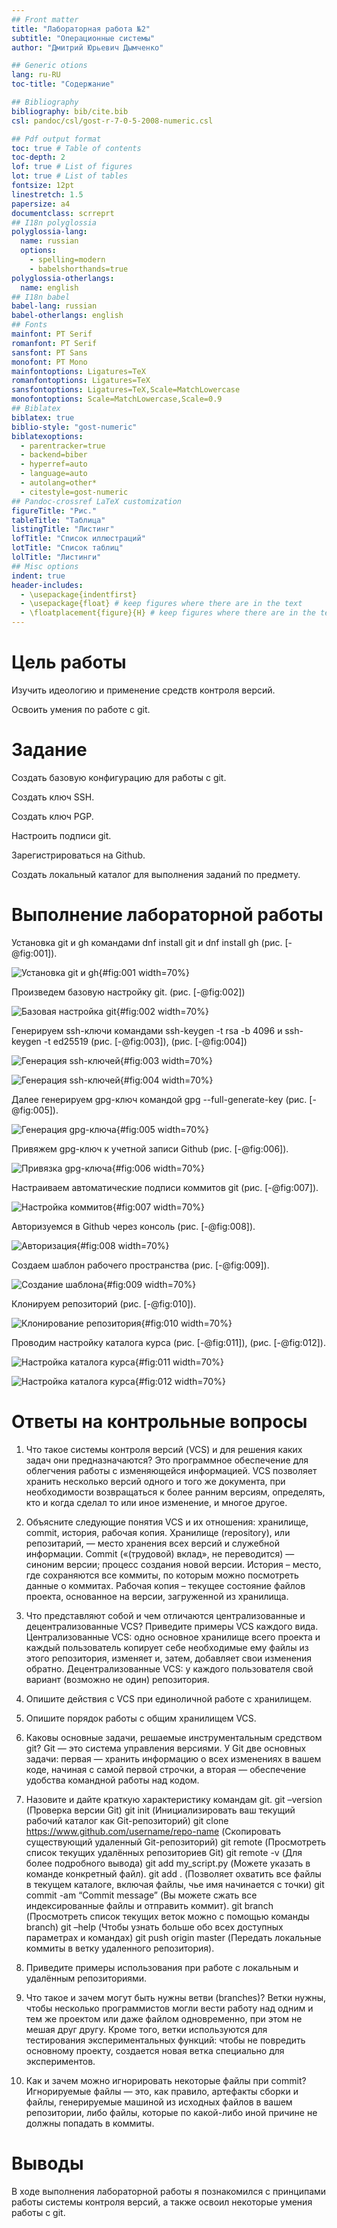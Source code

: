 ```yaml
---
## Front matter
title: "Лабораторная работа №2"
subtitle: "Операционные системы"
author: "Дмитрий Юрьевич Дымченко"

## Generic otions
lang: ru-RU
toc-title: "Содержание"

## Bibliography
bibliography: bib/cite.bib
csl: pandoc/csl/gost-r-7-0-5-2008-numeric.csl

## Pdf output format
toc: true # Table of contents
toc-depth: 2
lof: true # List of figures
lot: true # List of tables
fontsize: 12pt
linestretch: 1.5
papersize: a4
documentclass: scrreprt
## I18n polyglossia
polyglossia-lang:
  name: russian
  options:
	- spelling=modern
	- babelshorthands=true
polyglossia-otherlangs:
  name: english
## I18n babel
babel-lang: russian
babel-otherlangs: english
## Fonts
mainfont: PT Serif
romanfont: PT Serif
sansfont: PT Sans
monofont: PT Mono
mainfontoptions: Ligatures=TeX
romanfontoptions: Ligatures=TeX
sansfontoptions: Ligatures=TeX,Scale=MatchLowercase
monofontoptions: Scale=MatchLowercase,Scale=0.9
## Biblatex
biblatex: true
biblio-style: "gost-numeric"
biblatexoptions:
  - parentracker=true
  - backend=biber
  - hyperref=auto
  - language=auto
  - autolang=other*
  - citestyle=gost-numeric
## Pandoc-crossref LaTeX customization
figureTitle: "Рис."
tableTitle: "Таблица"
listingTitle: "Листинг"
lofTitle: "Список иллюстраций"
lotTitle: "Список таблиц"
lolTitle: "Листинги"
## Misc options
indent: true
header-includes:
  - \usepackage{indentfirst}
  - \usepackage{float} # keep figures where there are in the text
  - \floatplacement{figure}{H} # keep figures where there are in the text
---
```


# Цель работы

Изучить идеологию и применение средств контроля версий.

Освоить умения по работе с git.


# Задание

Создать базовую конфигурацию для работы с git.

Создать ключ SSH.

Создать ключ PGP.

Настроить подписи git.

Зарегистрироваться на Github.

Создать локальный каталог для выполнения заданий по предмету.


# Выполнение лабораторной работы

Установка git и gh командами dnf install git и dnf install gh (рис. [-@fig:001]).

![Установка git и gh](image/1.png){#fig:001 width=70%}

Произведем базовую настройку git. (рис. [-@fig:002])

![Базовая настройка git](image/2.png){#fig:002 width=70%}

Генерируем ssh-ключи командами ssh-keygen -t rsa -b 4096 и ssh-keygen -t ed25519 (рис. [-@fig:003]), (рис. [-@fig:004])

![Генерация ssh-ключей](image/3.png){#fig:003 width=70%}

![Генерация ssh-ключей](image/4.png){#fig:004 width=70%}

Далее генерируем gpg-ключ командой gpg --full-generate-key (рис. [-@fig:005]).

![Генерация gpg-ключа](image/5.png){#fig:005 width=70%}

Привяжем gpg-ключ к учетной записи Github (рис. [-@fig:006]). 

![Привязка gpg-ключа](image/6.png){#fig:006 width=70%}

Настраиваем автоматические подписи коммитов git (рис. [-@fig:007]). 

![Настройка коммитов](image/7.png){#fig:007 width=70%}

Авторизуемся в Github через консоль (рис. [-@fig:008]).

![Авторизация](image/8.png){#fig:008 width=70%}

Создаем шаблон рабочего пространства (рис. [-@fig:009]).

![Создание шаблона](image/9.png){#fig:009 width=70%}

Клонируем репозиторий (рис. [-@fig:010]). 

![Клонирование репозитория](image/10.png){#fig:010 width=70%}

Проводим настройку каталога курса (рис. [-@fig:011]), (рис. [-@fig:012]).

![Настройка каталога курса](image/11.png){#fig:011 width=70%}

![Настройка каталога курса](image/12.png){#fig:012 width=70%}

# Ответы на контрольные вопросы

1) Что такое системы контроля версий (VCS) и для решения каких задач они предназначаются? Это программное обеспечение для облегчения работы с изменяющейся информацией. VCS позволяет хранить несколько версий одного и того же документа, при необходимости возвращаться к более ранним версиям, определять, кто и когда сделал то или иное изменение, и многое другое.

2) Объясните следующие понятия VCS и их отношения: хранилище, commit, история, рабочая копия. Хранилище (repository), или репозитарий, — место хранения всех версий и служебной информации. Commit («(трудовой) вклад», не переводится) — синоним версии; процесс создания новой версии. История – место, где сохраняются все коммиты, по которым можно посмотреть данные о коммитах. Рабочая копия – текущее состояние файлов проекта, основанное на версии, загруженной из хранилища.

3) Что представляют собой и чем отличаются централизованные и децентрализованные VCS? Приведите примеры VCS каждого вида. Централизованные VCS: одно основное хранилище всего проекта и каждый пользователь копирует себе необходимые ему файлы из этого репозитория, изменяет и, затем, добавляет свои изменения обратно. Децентрализованные VCS: у каждого пользователя свой вариант (возможно не один) репозитория.

4) Опишите действия с VCS при единоличной работе с хранилищем.

5) Опишите порядок работы с общим хранилищем VCS.

6) Каковы основные задачи, решаемые инструментальным средством git? Git — это система управления версиями. У Git две основных задачи: первая — хранить информацию о всех изменениях в вашем коде, начиная с самой первой строчки, а вторая — обеспечение удобства командной работы над кодом.

7) 	Назовите и дайте краткую характеристику командам git. git –version (Проверка версии Git) git init (Инициализировать ваш текущий рабочий каталог как Git-репозиторий) git clone https://www.github.com/username/repo-name (Скопировать существующий удаленный Git-репозиторий) git remote (Просмотреть список текущих удалённых репозиториев Git) git remote -v (Для более подробного вывода) git add my_script.py (Можете указать в команде конкретный файл). git add . (Позволяет охватить все файлы в текущем каталоге, включая файлы, чье имя начинается с точки) git commit -am “Commit message” (Вы можете сжать все индексированные файлы и отправить коммит). git branch (Просмотреть список текущих веток можно с помощью команды branch) git –help (Чтобы узнать больше обо всех доступных параметрах и командах) git push origin master (Передать локальные коммиты в ветку удаленного репозитория). 

8) Приведите примеры использования при работе с локальным и удалённым репозиториями.

9) Что такое и зачем могут быть нужны ветви (branches)? Ветки нужны, чтобы несколько программистов могли вести работу над одним и тем же проектом или даже файлом одновременно, при этом не мешая друг другу. Кроме того, ветки используются для тестирования экспериментальных функций: чтобы не повредить основному проекту, создается новая ветка специально для экспериментов.

10) Как и зачем можно игнорировать некоторые файлы при commit? Игнорируемые файлы — это, как правило, артефакты сборки и файлы, генерируемые машиной из исходных файлов в вашем репозитории, либо файлы, которые по какой-либо иной причине не должны попадать в коммиты.

# Выводы

В ходе выполнения лабораторной работы я познакомился с принципами работы системы контроля версий, а также освоил некоторые умения работы с git.

